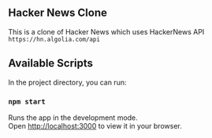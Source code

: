 ## Hacker News Clone
This is a clone of Hacker News which uses HackerNews API ```https://hn.algolia.com/api```
## Available Scripts

In the project directory, you can run:

### `npm start`

Runs the app in the development mode.\
Open [http://localhost:3000](http://localhost:3000) to view it in your browser.
